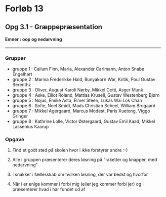 # Forløb 13
## Opg 3.1 - Græppepræsentation

#### Emner :  oop og nedarvning 

-------------------------------------------------------------------

### Grupper
- gruppe 1 : Callum Finn, Maria, Alexander Carlmann, Anton Snabe Engelhart
- gruppe 2 : Marina Frederikke Hald, Bunyakorn War, Kritik, Poul Gustav Berenthz
- gruppe 3 : Oliver, August Karoli Nørby, Mikkel Cetti, Asger Munk
- gruppe 4 : Aske, Elliot Roland, Mattias Krusell, Gustav Westenberg Bjørn
- gruppe 5 : Nojus, Emilie Asta, Elmer Steen, Lukas Wai Lok Chan
- gruppe 6 : Sofie, Neel Smidt, Mads Christian Scheel, William Brogaard
- gruppe 7 : Mikkel Agergaard, Marcus Modest, Paris Xuetong, Viggo Gringer
- gruppe 8 : Kathrine Lolle, Victor Østergaard, Gustav Emil Kaad, Mikkel Lassenius Kaarup

### Opgave

1. Find et godt sted på skolen hvor i ikke forstyrer andre :-)

2. Alle i gruppen præsenterer deres løsning på "raketter og knapper, med nedarvning"

3. I snakker i fællesskab om hvilken løsning, der var bedst og hvorfor

4. Når i er enige kommer i forbi mig (eller jeg kommer forbi jer) og i præsenterer hvad i har fundet ud af


